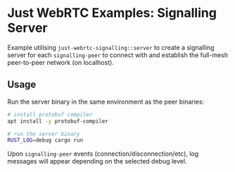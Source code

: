 # Just WebRTC Examples: Signalling Server

Example utilising `just-webrtc-signalling::server` to create a signalling server for each `signalling-peer` to connect with and establish the full-mesh peer-to-peer network (on localhost).

## Usage
Run the server binary in the same environment as the peer binaries:
```sh
# install protobuf compiler
apt install -y protobuf-compiler

# run the server binary
RUST_LOG=debug cargo run
```
Upon `signalling-peer` events (connection/disconnection/etc), log messages will appear depending on the selected debug level.
